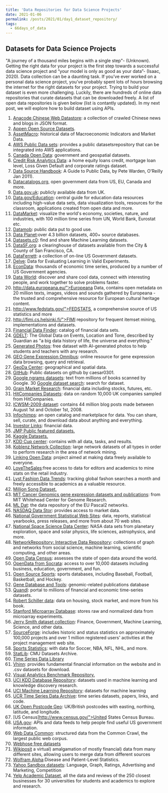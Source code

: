 ```yaml
---
title: 'Data Repositories for Data Science Projects'
date: 2021-01-06
permalink: /posts/2021/01/day1_dataset_repository/
tags:
  - 66days_of_data
---
```


## Datasets for Data Science Projects

"A journey of a thousand miles begins with a single step"- (Unknown). Getting the right data for your project is the first step towards a successful data science project and “your model is only as good as your data”- (Isaac, 2020). Data collection can be a daunting task. If you’ve ever worked on a personal data science project, you’ve probably spent lots of hours browsing the internet for the right datasets for your project. Trying to build your dataset is even more challenging. Luckily, there are hundreds of online data repositories that curate datasets that can be downloaded freely. A list of open data repositories is given below (list is contantly updated). In my next post, we will explore how to build dataset using APIs.

1. [Anacode Chinese Web Datastore](http://anacode.de/): a collection of crawled Chinese news and blogs in JSON format. 
2. [Appen Open Source Datasets](https://appen.com/resources/datasets/). 
3. [AssetMacro](http://www.assetmacro.com/market-data): historical data of Macroeconomic Indicators and Market Data. 
4. [AWS Public Data sets](http://aws.amazon.com/publicdatasets/): provides a public datasetsrepository that can be integrated into AWS applications. 
5. [Canada Open Data](http://www.data.gc.ca/): government and geospatial datasets. 
6. [Credit Risk Analytics Data](http://www.creditriskanalytics.net/): a home equity loans credit, mortgage loan level, Loss Given Default and corporate ratings dataset. 
7. [Data Source Handbook](http://shop.oreilly.com/product/0636920018254.do): A Guide to Public Data, by Pete Warden, O'Reilly Jan 2011). 
8. [Datacatalogs.org](http://datacatalogs.org/), open government data from US, EU, Canada and more. 
9. [Data.gov.uk](http://data.gov.uk): publicly available data from UK.
10. [Data.gov/Education](http://www.data.gov/education): central guide for education data resources including high-value data sets, data visualization tools, resources for the classroom, applications created from open data and more. 
11. [DataMarket](http://datamarket.com/): visualize the world's economy, societies, nature, and industries, with 100 million time series from UN, World Bank, Eurostat etc. 
12. [Datamob](http://datamob.org/): public data put to good use. 
13. [Data Planet](http://www.data-planet.com/):over 4.3 billion datasets, 400+ source databases. 
14. [Datasets.c0](http://www.datasets.co/): find and share Machine Learning datasets. 
15. [DataSF.org](http://datasf.org/): a clearinghouse of datasets available from the City &amp; County of San Francisco, CA. 
16. [DataFerrett](http://dataferrett.census.gov): a collection of on-line US Government datasets. 
17. [Delve](http://www.cs.toronto.edu/~delve): Data for Evaluating Learning in Valid Experiments.
18. [EconData](http://inforumweb.umd.edu/econdata/econdata.html): thousands of economic time series, produced by a number of US Government agencies. 
19. [Data World](https://data.world/): discover and share cool data, connect with interesting people, and work together to solve problems faster. 
20. http://data.europeana.eu/">Europeana Data</a>, contains open metadata on 20 million texts, images, videos and sounds gathered by Europeana - the trusted and comprehensive resource for European cultural heritage content. 
21. http://www.fedstats.gov/">FEDSTATS</a>, a comprehensive source of US statistics and more 
22. http://fimi.cs.helsinki.fi/">FIMI repository for frequent itemset mining</a>, implementations and datasets. 
23. [Financial Data Finder](http://fisher.osu.edu/fin/fdf/osudata.htm): catalog of financial data sets. 
24. [GDELT](http://www.guardian.co.uk/news/datablog/2013/apr/12/gdelt-global-database-events-location): The Global Data on Events, Location and Tone, described by Guardian as "a big data history of life, the universe and everything." 
25. [Generated Photos](https://generated.photos/datasets): free dataset with AI-generated photos to help students and teachers with any research. 
26. [GEO Gene Expression Omnibus](http://www.ncbi.nlm.nih.gov/geo/): online resource for gene expression data browsing, query and retrieval. 
27. [GeoDa Center](http://geodacenter.asu.edu/datalist/): geographical and spatial data. 
28. [GitHub](https://github.com/caesar0301/awesome-public-datasets): Public datasets on github by caesar0301.
29. [Google ngrams datasets](http://ngrams.googlelabs.com/datasets): text from millions of books scanned by Google. 
30  [Google dataset search](https://datasetsearch.research.google.com/): search for dataset.
31. [Grain Market Research](http://www.grainmarketresearch.com): financial data including stocks, futures, etc. 
32. [HitCompanies Datasets](http://endb-consolidated.aihit.com/datasets.htm): data on random 10,000 UK companies sampled from HitCompanies. 
33. [ICWSM-2009 dataset](http://www.icwsm.org/2009/data/): contains 44 million blog posts made between August 1st and October 1st, 2008. 
34. [Infochimps](http://infochimps.org/): an open catalog and marketplace for data. You can share, sell, curate, and download data about anything and everything. 
35. [Investor Links](http://www.investorlinks.com): financial data. 
36. [JMP Public featured datasets.](https://public.jmp.com/featured?utm_source=kdnuggets&utm_medium=advertisement&utm_campaign=datasetlisting) 
37. [Kaggle Datasets.](https://www.kaggle.com/datasets) 
38. [KDD Cup center](http://www.sigkdd.org/kddcup/index.php): contains with all data, tasks, and results. 
39. [Koblenz Network Collection](http://konect.uni-koblenz.de/): large network datasets of all types in order to perform research in the area of network mining. 
40. [Linking Open Data](http://www.w3.org/wiki/SweoIG/TaskForces/CommunityProjects/LinkingOpenData): project aimed at making data freely available to everyone. 
41. [LoveTheSales](https://www.lovethesales.com/press/data-request):free access to data for editors and academics to mine stats on the retail industry. 
42. [Lyst Fashion Data Trends](https://www.lyst.com/news/lyst-data-request/): tracking global fashon searches a month and freely accessible to academics as a valuable resource. 
44. [Million Song Dataset.](http://labrosa.ee.columbia.edu/millionsong/) 
45. [MIT Cancer Genomics gene expression datasets and publications](http://www-genome.wi.mit.edu/cgi-bin/cancer/datasets.cgi): from MIT Whitehead Center for Genome Research. 
46. [ML Dat](http://mldata.org): the data repository of the EU Pascal2 networks. 
47. [NASDAQ Data Stor](https://data.nasdaq.com/): provides access to market data. 
48. [National Government Statistical Web Sites](http://www.archive-it.org/): data, reports, statistical yearbooks, press releases, and more from about 70 web sites.
49. [National Space Science Data Center](http://nssdc.gsfc.nasa.gov): NASA data sets from planetary exploration, space and solar physics, life sciences, astrophysics, and more. 
50. [NetworkRepository: Interactive Data Repository](http://www.networkrepository.com/): collections of graph and networks from social science, machine learning, scientific computing, and other areas. 
52. [Open Data Census](http://census.okfn.org/): assesses the state of open data around the world. 
53. [OpenData from Socrata](http://opendata.socrata.com/): access to over 10,000 datasets including business, education, government, and fun. 
54. [Open Source Sports](http://www.opensourcesports.com/): sports databases, including Baseball, Football, Basketball, and Hockey. 
56. [Gene Database and Tools](http://www.pubgene.org/): genomic-related publications database 
57. [Quandl](http://www.quandl.com/): portal to millions of financial and economic time-series datasets. 
58. [Robert Schiller data](http://www.econ.yale.edu/~shiller/data.htm): data on housing, stock market, and more from his book. 
59. [Stanford Microarray Database](http://genome-www5.stanford.edu/MicroArray/SMD/): stores raw and normalized data from microarray experiments. 
60. [Jerry Smith dataset collection](http://datascientistinsights.com/2013/02/02/data-monetization-road-paved-on-top-of-data-sets/): Finance, Government, Machine Learning, Science, and other data. 
61. [SourceForge](http://www.nd.edu/~oss/Data/data.html): includes historic and status statistics on approximately 100,000 projects and over 1 million registered users' activities at the project management web site. 
62. [Sports Statistics](https://sports-statistics.com/): with data for Soccer, NBA, NFL, NHL, and more. 
63. [StatLib](http://lib.stat.cmu.edu/datasets/): CMU Datasets Archive. 
64. [Time Series Data Library](http://robjhyndman.com/TSDL/) 
65. [Vhinn](https://www.vhinny.com/about): provides fundamental financial information on the website and in .csv datasets for download. 
66. [Visual Analytics Benchmark Repository.](http://hcil.cs.umd.edu/localphp/hcil/vast/archive/viewbm.php) 
67. [UCI KDD Database Repository](http://kdd.ics.uci.edu/): datasets used in machine learning and knowledge discovery research. 
68. [UCI Machine Learning Repository](http://archive.ics.uci.edu/ml/): datasets for machine learning
69. [UCR Time Series Data Archive](http://www.cs.ucr.edu/~eamonn/time_series_data/): time series datasets, papers, links, and code. 
70. [UK Open Postcode Geo](https://www.getthedata.com/open-postcode-geo): UK/British postcodes with easting, northing, latitude, and longitude. 
71. [US Census]http://www.census.gov/">United States Census Bureau</a>. 
72. [USA.gov](https://www.usa.gov/developer): APIs and data feeds to help people find useful US government information.
73. [Web Data Common](http://webdatacommons.org/): structured data from the Common Crawl, the largest public web corpus. 
74. [Webhose free datasets](https://webhose.io/datasets) 
75. [Wikiposit](http://wikiposit.org/) a virtual) amalgamation of mostly financial) data from many different sites, allowing users to merge data from different sources 
76. [Wolfram Alpha](http://blog.wolframalpha.com/2010/06/29/disease-and-patient-level-statistics-with-wolframalpha/):Disease and Patient-Level Statistics. 
77. [Yahoo Sandbox datasets](http://webscope.sandbox.yahoo.com/catalog.php): Language, Graph, Ratings, Advertising and Marketing, Competition 
78. [Yelp Academic Dataset](http://www.yelp.com/academic_dataset), all the data and reviews of the 250 closest businesses for 30 universities for students and academics to explore and research. 
